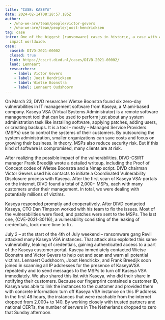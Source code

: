 ```yaml
---
title: "CASE: KASEYA"
date: 2024-02-14T08:28:57.185Z
author:
  - /who-we-are/team/people/victor-gevers
  - /who-we-are/team/people/joost-hendricksen
tag: case
intro: One of the biggest (ransomware) cases in historie, a case with a huge
  impact worldwide.
case:
  caseid: DIVD-2021-00002
  closed: true
  link: https://csirt.divd.nl/cases/DIVD-2021-00002/
  lead: Lenneart
  researchers:
    - label: Victor Gevers
    - label: Joost Hendricksen
    - label: Wietse Boonstra
    - label: Lennaert Oudshoorn
---
```

On March 23, DIVD researcher Wietse Boonstra found six zero-day vulnerabilities in IT management software from Kaseya, a Miami-based company. Kaseya VSA (Virtual Systems Administrator) is a remote software management tool that can be used to perform just about any system administration task like installing software, applying patches, adding users, or creating backups. It is a tool – mostly – Managed Service Providers (MSP’s) use to control the systems of their customers. By outsourcing the system administration, smaller organizations can save costs and focus on growing their business. In theory, MSPs also reduce security risk. But if this kind of software is compromised, many clients are at risk.

After realizing the possible impact of the vulnerabilities, DIVD-CSIRT manager Frank Breedijk wrote a detailed writeup, including the Proof of Concept codes of Wietse Boonstra and a Nmap script. DIVD chairman Victor Gevers used his contacts to initiate a Coordinated Vulnerability Disclosure process with Kaseya. After the first scan of Kaseya VSA-portals on the internet, DIVD found a total of 2,000+ MSPs, each with many customers under their management. In total, we were dealing with potentially millions of victims.

Kaseya responded promptly and cooperatively. After DIVD contacted Kaseya, CTO Dan Timpson worked with his team to fix the issues. Most of the vulnerabilities were fixed, and patches were sent to the MSPs. The last one, {CVE-2021-30116}, a vulnerability consisting of the leaking of credentials, took more time to fix.

July 2 – at the start of the 4th of July weekend – ransomware gang Revil attacked many Kaseya VSA instances. That attack also exploited this same vulnerability, leaking of credentials, gaining authenticated access to a part of the Kaseya customer portal. Kaseya immediately contacted Wietse Boonstra and Victor Gevers to help out and scan and warn all potential victims. Lennaert Oudshoorn, Joost Hendrickx, and Frank Breedijk soon joined in scanning all IP addresses for the presence of KaseyaVSA repeatedly and to send messages to the MSPs to turn off Kaseya VSA immediately. We also shared this list with Kaseya, who did their share in notifying their customers. Because our fingerprint contained a customer ID, Kaseya was able to link the instances to the customer and provided them with concrete information: turn off Kaseya VSA instance on this IP address. In the first 48 hours, the instances that were reachable from the internet dropped from 2.000+ to 140. By working closely with trusted partners and national CERTs, the number of servers in The Netherlands dropped to zero that Sunday afternoon.